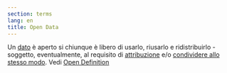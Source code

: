 ```yaml
---
section: terms
lang: en
title: Open Data
---
```

Un [dato](/glossary/it/terms/data/) è aperto si chiunque è libero di usarlo, riusarlo e ridistribuirlo - soggetto, eventualmente, al requisito di [attribuzione](/glossary/it/terms/attribute/) e/o [condividere allo stesso modo](/glossary/it/terms/share-alike). Vedi [Open Definition](/glossary/it/terms/open-definition/)
